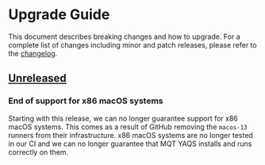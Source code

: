 # Upgrade Guide

This document describes breaking changes and how to upgrade. For a complete list of changes including minor and patch releases, please refer to the [changelog](CHANGELOG.md).

## [Unreleased]

### End of support for x86 macOS systems

Starting with this release, we can no longer guarantee support for x86 macOS systems.
This comes as a result of GitHub removing the `macos-13` runners from their infrastructure.
x86 macOS systems are no longer tested in our CI and we can no longer guarantee that MQT YAQS installs and runs correctly on them.

<!-- Version links -->

[unreleased]: https://github.com/munich-quantum-toolkit/yaqs/compare/v0.3.0...HEAD

